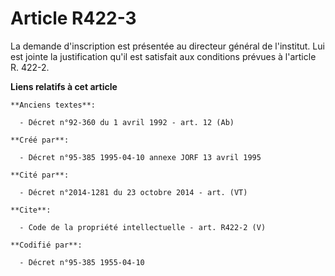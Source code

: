 # Article R422-3

La demande d'inscription est présentée au directeur général de l'institut. Lui est jointe la justification qu'il est
satisfait aux conditions prévues à l'article R. 422-2.

**Liens relatifs à cet article**

	**Anciens textes**:

	  - Décret n°92-360 du 1 avril 1992 - art. 12 (Ab)

	**Créé par**:

	  - Décret n°95-385 1995-04-10 annexe JORF 13 avril 1995

	**Cité par**:

	  - Décret n°2014-1281 du 23 octobre 2014 - art. (VT)

	**Cite**:

	  - Code de la propriété intellectuelle - art. R422-2 (V)

	**Codifié par**:

	  - Décret n°95-385 1955-04-10
